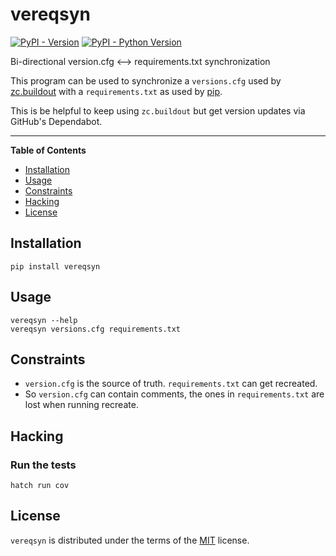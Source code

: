 # vereqsyn

[![PyPI - Version](https://img.shields.io/pypi/v/vereqsyn.svg)](https://pypi.org/project/vereqsyn)
[![PyPI - Python Version](https://img.shields.io/pypi/pyversions/vereqsyn.svg)](https://pypi.org/project/vereqsyn)

Bi-directional version.cfg <–> requirements.txt synchronization

This program can be used to synchronize a `versions.cfg` used by
[zc.buildout](https://pypi.org/project/zc.buildout/) with a `requirements.txt`
as used by [pip](https://pypi.org/project/pip/).

This is be helpful to keep using `zc.buildout` but get version updates via
GitHub's Dependabot.

-----

**Table of Contents**

- [Installation](#installation)
- [Usage](#usage)
- [Constraints](#constraints)
- [Hacking](#hacking)
- [License](#license)

## Installation

```console
pip install vereqsyn
```

## Usage

```console
vereqsyn --help
vereqsyn versions.cfg requirements.txt
```

## Constraints

* `version.cfg` is the source of truth. `requirements.txt` can get recreated.
* So `version.cfg` can contain comments, the ones in `requirements.txt` are
  lost when running recreate.

## Hacking

### Run the tests

```console
hatch run cov
```

## License

`vereqsyn` is distributed under the terms of the [MIT](https://spdx.org/licenses/MIT.html) license.

